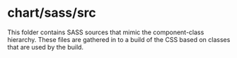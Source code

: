 # chart/sass/src

This folder contains SASS sources that mimic the component-class hierarchy. These files
are gathered in to a build of the CSS based on classes that are used by the build.
